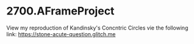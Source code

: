 # 2700.AFrameProject
View my reproduction of Kandinsky's Concntric Circles vie the following link:
https://stone-acute-question.glitch.me
